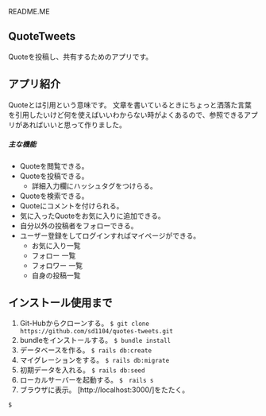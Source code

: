README.ME

## QuoteTweets
Quoteを投稿し、共有するためのアプリです。

## アプリ紹介
Quoteとは引用という意味です。
文章を書いているときにちょっと洒落た言葉を引用したいけど何を使えばいいわからない時がよくあるので、参照できるアプリがあればいいと思って作りました。
##### 主な機能
- Quoteを閲覧できる。
- Quoteを投稿できる。
  - 詳細入力欄にハッシュタグをつけらる。
- Quoteを検索できる。
- Quoteにコメントを付けられる。
- 気に入ったQuoteをお気に入りに追加できる。
- 自分以外の投稿者をフォローできる。
- ユーザー登録をしてログインすればマイページができる。
  - お気に入り一覧
  - フォロー 一覧
  - フォロワー 一覧
  - 自身の投稿一覧

## インストール使用まで
1. Git-Hubからクローンする。
  `$ git clone https://github.com/sd1104/quotes-tweets.git`
2. bundleをインストールする。
  `$ bundle install`
3. データベースを作る。
  `$ rails db:create`
4. マイグレーションをする。
  `$ rails db:migrate`
5. 初期データを入れる。
  `$ rails db:seed`
6. ローカルサーバーを起動する。
  `$　rails s`
7. ブラウザに表示。
  [http://localhost:3000/]をたたく。



`$`



